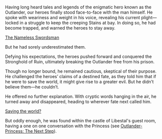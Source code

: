 Having long heard tales and legends of the enigmatic hero known as the Outlander, our heroes finally stood face-to-face with the man himself. He spoke with weariness and weight in his voice, revealing his current plight—locked in a struggle to keep the creeping Stains at bay. In doing so, he had become trapped, and warned the heroes to stay away.

[The Nameless Swordsman](#embed:https://www.youtube.com/live/uX0rZYSrb4Q?si=qveipVP2y98ikBG3&t=4927)

But he had sorely underestimated them.

Defying his expectations, the heroes pushed forward and conquered the Stronghold of Ruin, ultimately breaking the Outlander free from his prison. 

Though no longer bound, he remained cautious, skeptical of their purpose. He challenged the heroes’ claims of a destined fate, as they told him that if he were to save the world, it might give rise to a greater evil. But he didn’t believe them—he couldn’t.

He offered no further explanation. With cryptic words hanging in the air, he turned away and disappeared, heading to wherever fate next called him.

[Saving the world?](#embed:https://www.youtube.com/live/uX0rZYSrb4Q?si=j0u5w9W8hHWcmSfJ&t=6423)

But oddly enough, he was found within the castle of Libestal's guest room, having a one on one conversation with the Princess (see [Outlander-Princess: The Next Step](#edge:princess-iphania-the-outlander-right-2-left-2)).